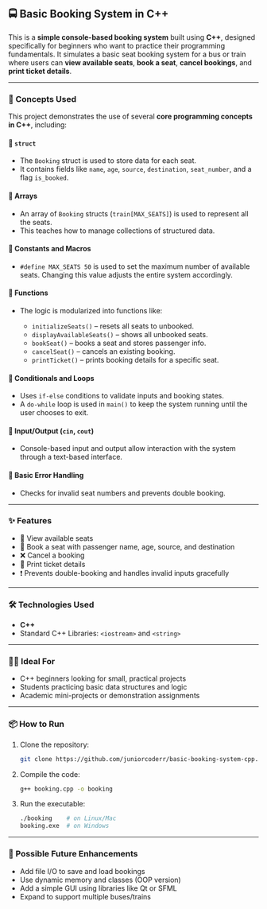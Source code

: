 ## 🚍 Basic Booking System in C++

This is a **simple console-based booking system** built using **C++**, designed specifically for beginners who want to practice their programming fundamentals. It simulates a basic seat booking system for a bus or train where users can **view available seats**, **book a seat**, **cancel bookings**, and **print ticket details**.

---

### 🧠 Concepts Used

This project demonstrates the use of several **core programming concepts in C++**, including:

#### 🔹 `struct`

* The `Booking` struct is used to store data for each seat.
* It contains fields like `name`, `age`, `source`, `destination`, `seat_number`, and a flag `is_booked`.

#### 🔹 Arrays

* An array of `Booking` structs (`train[MAX_SEATS]`) is used to represent all the seats.
* This teaches how to manage collections of structured data.

#### 🔹 Constants and Macros

* `#define MAX_SEATS 50` is used to set the maximum number of available seats. Changing this value adjusts the entire system accordingly.

#### 🔹 Functions

* The logic is modularized into functions like:

  * `initializeSeats()` – resets all seats to unbooked.
  * `displayAvailableSeats()` – shows all unbooked seats.
  * `bookSeat()` – books a seat and stores passenger info.
  * `cancelSeat()` – cancels an existing booking.
  * `printTicket()` – prints booking details for a specific seat.

#### 🔹 Conditionals and Loops

* Uses `if-else` conditions to validate inputs and booking states.
* A `do-while` loop is used in `main()` to keep the system running until the user chooses to exit.

#### 🔹 Input/Output (`cin`, `cout`)

* Console-based input and output allow interaction with the system through a text-based interface.

#### 🔹 Basic Error Handling

* Checks for invalid seat numbers and prevents double booking.

---

### ✨ Features

* 🔎 View available seats
* 📝 Book a seat with passenger name, age, source, and destination
* ❌ Cancel a booking
* 🎫 Print ticket details
* ❗ Prevents double-booking and handles invalid inputs gracefully

---

### 🛠 Technologies Used

* **C++**
* Standard C++ Libraries: `<iostream>` and `<string>`

---

### 🧑‍💻 Ideal For

* C++ beginners looking for small, practical projects
* Students practicing basic data structures and logic
* Academic mini-projects or demonstration assignments

---

### 📦 How to Run

1. Clone the repository:

   ```bash
   git clone https://github.com/juniorcoderr/basic-booking-system-cpp.git
   ```
2. Compile the code:

   ```bash
   g++ booking.cpp -o booking
   ```
3. Run the executable:

   ```bash
   ./booking    # on Linux/Mac
   booking.exe  # on Windows
   ```

---

### 📌 Possible Future Enhancements

* Add file I/O to save and load bookings
* Use dynamic memory and classes (OOP version)
* Add a simple GUI using libraries like Qt or SFML
* Expand to support multiple buses/trains

